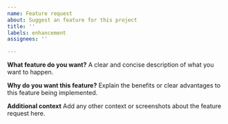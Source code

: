 ```yaml
---
name: Feature request
about: Suggest an feature for this project
title: ''
labels: enhancement
assignees: ''

---
```


**What feature do you want?**
A clear and concise description of what you want to happen.

**Why do you want this feature?**
Explain the benefits or clear advantages to this feature being implemented.

**Additional context**
Add any other context or screenshots about the feature request here.
